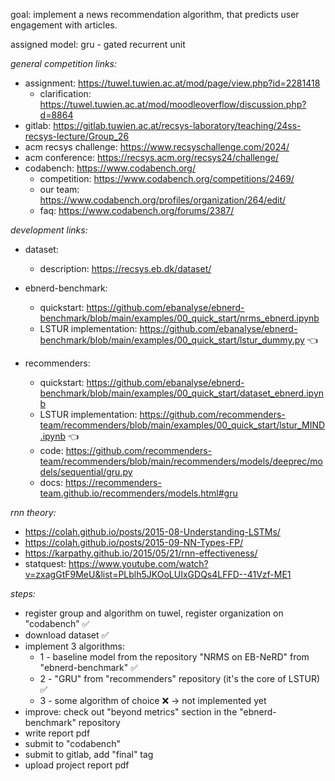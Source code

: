 goal: implement a news recommendation algorithm, that predicts user engagement with articles.

assigned model: gru - gated recurrent unit

_general competition links:_

-   assignment: https://tuwel.tuwien.ac.at/mod/page/view.php?id=2281418
    -   clarification: https://tuwel.tuwien.ac.at/mod/moodleoverflow/discussion.php?d=8864
-   gitlab: https://gitlab.tuwien.ac.at/recsys-laboratory/teaching/24ss-recsys-lecture/Group_26
-   acm recsys challenge: https://www.recsyschallenge.com/2024/
-   acm conference: https://recsys.acm.org/recsys24/challenge/
-   codabench: https://www.codabench.org/
    -   competition: https://www.codabench.org/competitions/2469/
    -   our team: https://www.codabench.org/profiles/organization/264/edit/
    -   faq: https://www.codabench.org/forums/2387/

_development links:_

-   dataset:

    -   description: https://recsys.eb.dk/dataset/

-   ebnerd-benchmark:

    -   quickstart: https://github.com/ebanalyse/ebnerd-benchmark/blob/main/examples/00_quick_start/nrms_ebnerd.ipynb
    -   LSTUR implementation: https://github.com/ebanalyse/ebnerd-benchmark/blob/main/examples/00_quick_start/lstur_dummy.py 👈

-   recommenders:
    -   quickstart: https://github.com/ebanalyse/ebnerd-benchmark/blob/main/examples/00_quick_start/dataset_ebnerd.ipynb
    -   LSTUR implementation: https://github.com/recommenders-team/recommenders/blob/main/examples/00_quick_start/lstur_MIND.ipynb 👈
    -   code: https://github.com/recommenders-team/recommenders/blob/main/recommenders/models/deeprec/models/sequential/gru.py
    -   docs: https://recommenders-team.github.io/recommenders/models.html#gru

_rnn theory:_

-   https://colah.github.io/posts/2015-08-Understanding-LSTMs/
-   https://colah.github.io/posts/2015-09-NN-Types-FP/
-   https://karpathy.github.io/2015/05/21/rnn-effectiveness/
-   statquest: https://www.youtube.com/watch?v=zxagGtF9MeU&list=PLblh5JKOoLUIxGDQs4LFFD--41Vzf-ME1

_steps:_

-   register group and algorithm on tuwel, register organization on "codabench" ✅
-   download dataset ✅
-   implement 3 algorithms:
    -   1 - baseline model from the repository "NRMS on EB-NeRD" from "ebnerd-benchmark" ✅
    -   2 - "GRU" from "recommenders" repository (it's the core of LSTUR) ✅
    -   3 - some algorithm of choice ❌ → not implemented yet
-   improve: check out "beyond metrics" section in the "ebnerd-benchmark" repository
-   write report pdf
-   submit to "codabench"
-   submit to gitlab, add "final" tag
-   upload project report pdf
